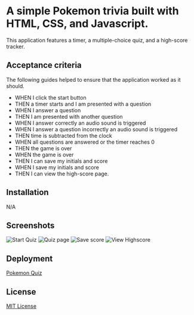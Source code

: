 # A simple Pokemon trivia built with HTML, CSS, and Javascript.
This application features a timer, a multiple-choice quiz, and a high-score tracker.

## Acceptance criteria
The following guides helped to ensure that the application worked as it should.

-  WHEN I click the start button
-  THEN a timer starts and I am presented with a question
-  WHEN I answer a question
-  THEN I am presented with another question
-  WHEN I answer correctly an audio sound is triggered 
-  WHEN I answer a question incorrectly an audio sound is triggered
-  THEN time is subtracted from the clock
-  WHEN all questions are answered or the timer reaches 0
-  THEN the game is over
-  WHEN the game is over
-  THEN I can save my initials and score
-  WHEN I save my initials and score
-  THEN I can view the high-score page.

## Installation
N/A

## Screenshots
![Start Quiz](https://github.com/animagine/Timed-Quiz-with-Javascript/blob/d333b814dae6219d88abb04cc40c3693df3746c7/assets/images/start%20quiz.png)
![Quiz page](https://github.com/animagine/Timed-Quiz-with-Javascript/blob/d333b814dae6219d88abb04cc40c3693df3746c7/assets/images/Question%20page.png)
![Save score](https://github.com/animagine/Timed-Quiz-with-Javascript/blob/d333b814dae6219d88abb04cc40c3693df3746c7/assets/images/Save%20highscore.png)
![View Highscore](https://github.com/animagine/Timed-Quiz-with-Javascript/blob/d333b814dae6219d88abb04cc40c3693df3746c7/assets/images/Highscore%20page.png)

## Deployment
[Pokemon Quiz](https://animagine.github.io/Timed-Quiz-with-Javascript/)

## License
[MIT License](https://github.com/animagine/Timed-Quiz-with-Javascript/blob/a47343293efc07b19a59f5c6ea01e59211088e08/LICENSE)

